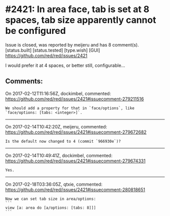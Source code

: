 
#2421: In area face, tab is set at 8 spaces, tab size apparently cannot be configured
================================================================================
Issue is closed, was reported by meijeru and has 8 comment(s).
[status.built] [status.tested] [type.wish] [GUI]
<https://github.com/red/red/issues/2421>

I would prefer it at 4 spaces, or better still, configurable...


Comments:
--------------------------------------------------------------------------------

On 2017-02-12T11:16:56Z, dockimbel, commented:
<https://github.com/red/red/issues/2421#issuecomment-279211516>

    We should add a property for that in `face/options`, like `face/options: [tabs: <integer>]`.

--------------------------------------------------------------------------------

On 2017-02-14T10:42:20Z, meijeru, commented:
<https://github.com/red/red/issues/2421#issuecomment-279672682>

    Is the default now changed to 4 (commit `966930e`)? 

--------------------------------------------------------------------------------

On 2017-02-14T10:49:41Z, dockimbel, commented:
<https://github.com/red/red/issues/2421#issuecomment-279674331>

    Yes.

--------------------------------------------------------------------------------

On 2017-02-18T03:36:05Z, qtxie, commented:
<https://github.com/red/red/issues/2421#issuecomment-280818651>

    Now we can set tab size in area/options:
    ```
    view [a: area do [a/options: [tabs: 8]]]
    ```

